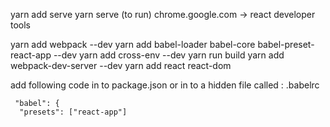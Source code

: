 yarn add serve
yarn serve (to run)
chrome.google.com -> react developer tools

yarn add webpack --dev
yarn add babel-loader babel-core babel-preset-react-app --dev
yarn add cross-env --dev
yarn run build
yarn add webpack-dev-server --dev
yarn add react react-dom

add following  code in to package.json or in to a hidden file called : .babelrc

```
 "babel": {
  "presets": ["react-app"]

```
